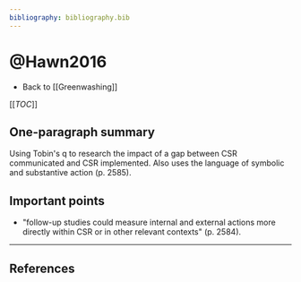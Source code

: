 ```yaml
---
bibliography: bibliography.bib
---
```


# @Hawn2016

* Back to [[Greenwashing]]

[[_TOC_]]

## One-paragraph summary

Using Tobin's q to research the impact of a gap between CSR communicated and CSR implemented. Also uses the language of symbolic and substantive action (p. 2585).

## Important points
* "follow-up studies could measure internal and external actions more directly within CSR or in other relevant contexts" (p. 2584).

---

## References